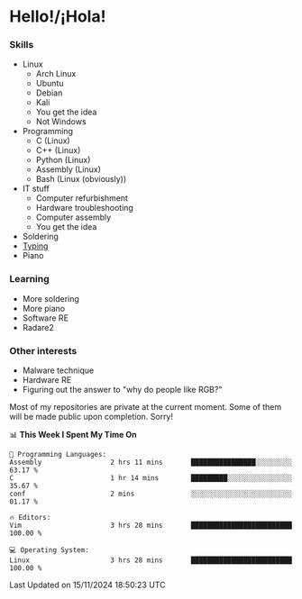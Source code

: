 # Hello!/¡Hola!

### Skills

- Linux
  - Arch Linux
  - Ubuntu
  - Debian
  - Kali
  - You get the idea
  - Not Windows
- Programming
  - C (Linux)
  - C++ (Linux)
  - Python (Linux)
  - Assembly (Linux)
  - Bash (Linux (obviously))
- IT stuff
  - Computer refurbishment
  - Hardware troubleshooting
  - Computer assembly
  - You get the idea
- Soldering
- [Typing](https://monkeytype.com/profile/IngenuineIntel)
- Piano

### Learning
- More soldering
- More piano
- Software RE
- Radare2

### Other interests
- Malware technique
- Hardware RE
- Figuring out the answer to "why do people like RGB?"

Most of my repositories are private at the current moment. Some of them will
be made public upon completion. Sorry!

<!--START_SECTION:waka-->
📊 **This Week I Spent My Time On** 

```text
💬 Programming Languages: 
Assembly                 2 hrs 11 mins       ████████████████░░░░░░░░░   63.17 % 
C                        1 hr 14 mins        █████████░░░░░░░░░░░░░░░░   35.67 % 
conf                     2 mins              ░░░░░░░░░░░░░░░░░░░░░░░░░   01.17 % 

🔥 Editors: 
Vim                      3 hrs 28 mins       █████████████████████████   100.00 % 

💻 Operating System: 
Linux                    3 hrs 28 mins       █████████████████████████   100.00 % 
```


 Last Updated on 15/11/2024 18:50:23 UTC
<!--END_SECTION:waka-->
